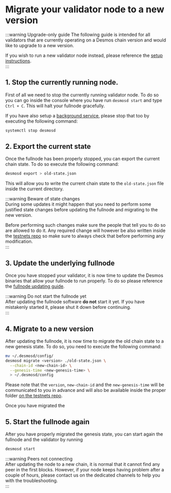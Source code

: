 # Migrate your validator node to a new version

:::warning Upgrade-only guide
The following guide is intended for all validators that are currently operating on a Desmos chain version and would like to upgrade to a new version.

If you wish to run a new validator node instead, please reference the [setup instructions](setup.md).  
:::  

## 1. Stop the currently running node. 
First of all we need to stop the currently running validator node. To do so you can go inside the console where you have run `desmosd start` and type `Ctrl + C`. This will halt your fullnode gracefully. 

If you have also setup a [background service](../fullnode/installation.md#optional-configure-the-service), please stop that too by executing the following command: 

```bash
systemctl stop desmosd
``` 

## 2. Export the current state
Once the fullnode has been properly stopped, you can export the current chain state. To do so execute the following command: 

```bash
desmosd export > old-state.json
```

This will allow you to write the current chain state to the `old-state.json` file inside the current directory. 

:::warning Beware of state changes  
During some updates it might happen that you need to perform some justified state changes before updating the fullnode and migrating to the new version.  

Before performing such changes make sure the people that tell you to do so are allowed to do it. Any required change will however be also written inside the [testnets repo](https://github.com/desmos-labs/morpheus) so make sure to always check that before performing any modification.  
:::

## 3. Update the underlying fullnode
Once you have stopped your validator, it is now time to update the Desmos binaries that allow your fullnode to run properly. To do so please reference the [fullnode updating guide](../fullnode/update.md). 

:::warning Do not start the fullnode yet  
After updating the fullnode software **do not** start it yet. If you have mistakenly started it, please shut it down before continuing.  
:::

## 4. Migrate to a new version   
After updating the fullnode, it is now time to migrate the old chain state to a new genesis state. To do so, you need to execute the following command: 

```bash
mv ~/.desmosd/config/
desmosd migrate <version> ./old-state.json \
  --chain-id <new-chain-id> \
  --genesis-time <new-genesis-time> \
  > ~/.desmosd/config
```

Please note that the `version`, `new-chain-id` and the `new-genesis-time` will be communicated to you in advance and will also be available inside the proper folder [on the testnets repo](https://github.com/desmos-labs/morpheus). 

Once you have migrated the 

## 5. Start the fullnode again
After you have properly migrated the genesis state, you can start again the fullnode and the validator by running 

```bash
desmosd start
``` 

:::warning Peers not connecting  
After updating the node to a new chain, it is normal that it cannot find any peer in the first blocks. However, if your node keeps having problem after a couple of hours, please contact us on the dedicated channels to help you with the troubleshooting.  
::: 
